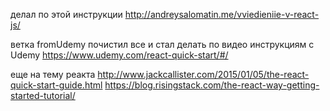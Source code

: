 делал по этой инструкции 
http://andreysalomatin.me/vviedieniie-v-react-js/

ветка fromUdemy
почистил все и стал делать по видео инструкциям с Udemy
https://www.udemy.com/react-quick-start/#/

еще на тему реакта
http://www.jackcallister.com/2015/01/05/the-react-quick-start-guide.html
https://blog.risingstack.com/the-react-way-getting-started-tutorial/
